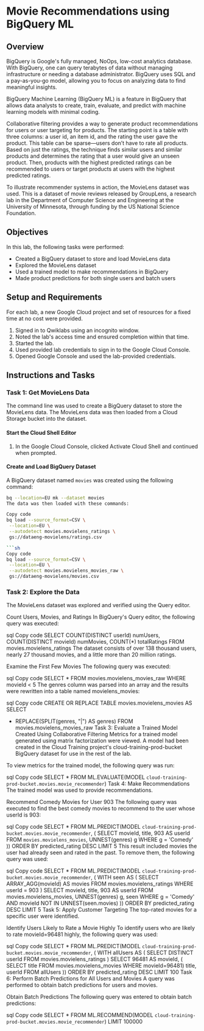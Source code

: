 # Movie Recommendations using BigQuery ML

## Overview

BigQuery is Google's fully managed, NoOps, low-cost analytics database. With BigQuery, one can query terabytes of data without managing infrastructure or needing a database administrator. BigQuery uses SQL and a pay-as-you-go model, allowing you to focus on analyzing data to find meaningful insights.

BigQuery Machine Learning (BigQuery ML) is a feature in BigQuery that allows data analysts to create, train, evaluate, and predict with machine learning models with minimal coding.

Collaborative filtering provides a way to generate product recommendations for users or user targeting for products. The starting point is a table with three columns: a user id, an item id, and the rating the user gave the product. This table can be sparse—users don’t have to rate all products. Based on just the ratings, the technique finds similar users and similar products and determines the rating that a user would give an unseen product. Then, products with the highest predicted ratings can be recommended to users or target products at users with the highest predicted ratings.

To illustrate recommender systems in action, the MovieLens dataset was used. This is a dataset of movie reviews released by GroupLens, a research lab in the Department of Computer Science and Engineering at the University of Minnesota, through funding by the US National Science Foundation.

## Objectives

In this lab, the following tasks were performed:

- Created a BigQuery dataset to store and load MovieLens data
- Explored the MovieLens dataset
- Used a trained model to make recommendations in BigQuery
- Made product predictions for both single users and batch users

## Setup and Requirements

For each lab, a new Google Cloud project and set of resources for a fixed time at no cost were provided.

1. Signed in to Qwiklabs using an incognito window.
2. Noted the lab's access time and ensured completion within that time.
3. Started the lab.
4. Used provided lab credentials to sign in to the Google Cloud Console.
5. Opened Google Console and used the lab-provided credentials.

## Instructions and Tasks

### Task 1: Get MovieLens Data

The command line was used to create a BigQuery dataset to store the MovieLens data. The MovieLens data was then loaded from a Cloud Storage bucket into the dataset.

#### Start the Cloud Shell Editor

1. In the Google Cloud Console, clicked Activate Cloud Shell and continued when prompted.

#### Create and Load BigQuery Dataset

A BigQuery dataset named `movies` was created using the following command:

```sh
bq --location=EU mk --dataset movies
The data was then loaded with these commands:
```

```sh
Copy code
bq load --source_format=CSV \
 --location=EU \
 --autodetect movies.movielens_ratings \
 gs://dataeng-movielens/ratings.csv

```sh
Copy code
bq load --source_format=CSV \
 --location=EU \
 --autodetect movies.movielens_movies_raw \
 gs://dataeng-movielens/movies.csv
```

### Task 2: Explore the Data
The MovieLens dataset was explored and verified using the Query editor.

Count Users, Movies, and Ratings
In BigQuery's Query editor, the following query was executed:

sql
Copy code
SELECT
  COUNT(DISTINCT userId) numUsers,
  COUNT(DISTINCT movieId) numMovies,
  COUNT(*) totalRatings
FROM
  movies.movielens_ratings
The dataset consists of over 138 thousand users, nearly 27 thousand movies, and a little more than 20 million ratings.

Examine the First Few Movies
The following query was executed:

sql
Copy code
SELECT
  *
FROM
  movies.movielens_movies_raw
WHERE
  movieId < 5
The genres column was parsed into an array and the results were rewritten into a table named movielens_movies:

sql
Copy code
CREATE OR REPLACE TABLE
  movies.movielens_movies AS
SELECT
  * REPLACE(SPLIT(genres, "|") AS genres)
FROM
  movies.movielens_movies_raw
Task 3: Evaluate a Trained Model Created Using Collaborative Filtering
Metrics for a trained model generated using matrix factorization were viewed. A model had been created in the Cloud Training project's cloud-training-prod-bucket BigQuery dataset for use in the rest of the lab.

To view metrics for the trained model, the following query was run:

sql
Copy code
SELECT * FROM ML.EVALUATE(MODEL `cloud-training-prod-bucket.movies.movie_recommender`)
Task 4: Make Recommendations
The trained model was used to provide recommendations.

Recommend Comedy Movies for User 903
The following query was executed to find the best comedy movies to recommend to the user whose userId is 903:

sql
Copy code
SELECT
  *
FROM
  ML.PREDICT(MODEL `cloud-training-prod-bucket.movies.movie_recommender`,
    (
    SELECT
      movieId,
      title,
      903 AS userId
    FROM
      `movies.movielens_movies`,
      UNNEST(genres) g
    WHERE
      g = 'Comedy' ))
ORDER BY
  predicted_rating DESC
LIMIT
  5
This result included movies the user had already seen and rated in the past. To remove them, the following query was used:

sql
Copy code
SELECT
  *
FROM
  ML.PREDICT(MODEL `cloud-training-prod-bucket.movies.movie_recommender`,
    (
    WITH
      seen AS (
      SELECT
        ARRAY_AGG(movieId) AS movies
      FROM
        movies.movielens_ratings
      WHERE
        userId = 903 )
    SELECT
      movieId,
      title,
      903 AS userId
    FROM
      movies.movielens_movies,
      UNNEST(genres) g,
      seen
    WHERE
      g = 'Comedy'
      AND movieId NOT IN UNNEST(seen.movies) ))
ORDER BY
  predicted_rating DESC
LIMIT
  5
Task 5: Apply Customer Targeting
The top-rated movies for a specific user were identified.

Identify Users Likely to Rate a Movie Highly
To identify users who are likely to rate movieId=96481 highly, the following query was used:

sql
Copy code
SELECT
  *
FROM
  ML.PREDICT(MODEL `cloud-training-prod-bucket.movies.movie_recommender`,
    (
    WITH
      allUsers AS (
      SELECT
        DISTINCT userId
      FROM
        movies.movielens_ratings )
    SELECT
      96481 AS movieId,
      (
      SELECT
        title
      FROM
        movies.movielens_movies
      WHERE
        movieId=96481) title,
      userId
    FROM
      allUsers ))
ORDER BY
  predicted_rating DESC
LIMIT
  100
Task 6: Perform Batch Predictions for All Users and Movies
A query was performed to obtain batch predictions for users and movies.

Obtain Batch Predictions
The following query was entered to obtain batch predictions:

sql
Copy code
SELECT
  *
FROM
  ML.RECOMMEND(MODEL `cloud-training-prod-bucket.movies.movie_recommender`)
LIMIT
  100000
